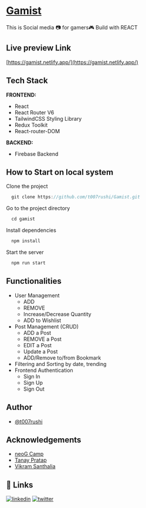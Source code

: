 # [Gamist](https://gamist.netlify.app/)
This is Social media 📷 for gamers🎮 Build with REACT

## Live preview Link

[https://gamist.netlify.app/](https://gamist.netlify.app/)

## Tech Stack

**FRONTEND:**

- React
- React Router V6
- TailwindCSS Styling Library
- Redux Toolkit
- React-router-DOM

**BACKEND:**

- Firebase Backend

## How to Start on local system

Clone the project

```js
  git clone https://github.com/t007rushi/Gamist.git
```

Go to the project directory

```js
  cd gamist
```

Install dependencies

```js
  npm install
```

Start the server

```js
  npm run start
```

## Functionalities

- User Management
  -  ADD
  -  REMOVE
  -  Increase/Decrease Quantity
  -  ADD to Wishlist
- Post Management (CRUD)
  - ADD a Post
  - REMOVE a Post
  - EDIT a Post
  - Update a Post
  - ADD/Remove to/from Bookmark
- Filtering and Sorting by date, trending 
- Frontend Authentication
  - Sign In
  - Sign Up
  - Sign Out

## Author

- [@t007rushi](https://github.com/t007rushi)

## Acknowledgements

- [neoG Camp](https://neog.camp/)
- [Tanay Pratap](https://twitter.com/tanaypratap)
- [Vikram Santhalia](https://twitter.com/VikramSanthalia)



## 🔗 Links

[![linkedin](https://img.shields.io/badge/linkedin-0A66C2?style=for-the-badge&logo=linkedin&logoColor=white)](https://www.linkedin.com/in/rushikeshtarapure/)
[![twitter](https://img.shields.io/badge/twitter-1DA1F2?style=for-the-badge&logo=twitter&logoColor=white)](https://twitter.com/Neo_MonkStar)
